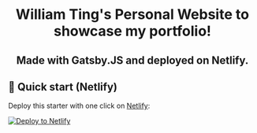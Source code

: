 <h1 align="center">
  William Ting's Personal Website to showcase my portfolio!
</h1>
<h2 align="center">
    Made with Gatsby.JS and deployed on Netlify.
</h2>



## 🚀 Quick start (Netlify)

Deploy this starter with one click on [Netlify](https://app.netlify.com/signup):

[<img src="https://www.netlify.com/img/deploy/button.svg" alt="Deploy to Netlify" />](https://app.netlify.com/start/deploy?repository=https://github.com/gatsbyjs/gatsby-starter-minimal)
